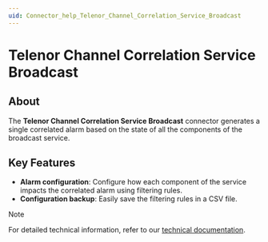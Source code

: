 ```yaml
---
uid: Connector_help_Telenor_Channel_Correlation_Service_Broadcast
---
```


# Telenor Channel Correlation Service Broadcast

## About

The **Telenor Channel Correlation Service Broadcast** connector generates a single correlated alarm based on the state of all the components of the broadcast service.

## Key Features

- **Alarm configuration**: Configure how each component of the service impacts the correlated alarm using filtering rules.
- **Configuration backup**: Easily save the filtering rules in a CSV file.

> [!NOTE]
> For detailed technical information, refer to our [technical documentation](xref:Connector_help_Telenor_Channel_Correlation_Service_Broadcast_Technical).

